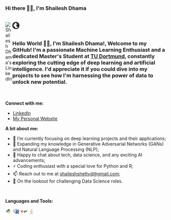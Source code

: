 ### Hi there 👋🏽, I'm Shailesh Dhama

<br/>

<a href="https://www.linkedin.com/in/shaileshdhama/">
  <img align="left" alt="Shailesh Dhama's LinkedIn" width="22px" src="https://cdn.jsdelivr.net/npm/simple-icons@v3/icons/linkedin.svg" />
</a>
<a href="https://shaileshdhama.github.io/">
  <img align="left" alt="Website" width="22px" src="https://raw.githubusercontent.com/iconic/open-iconic/master/svg/globe.svg" />
</a>
<br/>
<br/>

### Hello World 👋🏽, I'm Shailesh Dhama!, Welcome to my GitHub! I'm a passionate Machine Learning Enthusiast and a dedicated Master's Student at [TU Dortmund](https://www.tu-dortmund.de/en/), constantly exploring the cutting edge of deep learning and artificial intelligence. I'd appreciate it if you could dive into my projects to see how I'm harnessing the power of data to unlock new potential.
 
<br/>

**Connect with me:**

- [LinkedIn](https://www.linkedin.com/in/shaileshdhama/)
- [My Personal Website](https://shaileshdhama.github.io/)
 
**A bit about me:**

- 🔭 I’m currently focusing on deep learning projects and their applications;
- 🌱 Expanding my knowledge in Generative Adversarial Networks (GANs) and Natural Language Processing (NLP);
- 💬 Happy to chat about tech, data science, and any exciting AI advancements;
- ⚡ Coding enthusiast with a special love for Python and R;
- 📫 Reach out to me at shaileshshettyd@gmail.com;
- 💼 On the lookout for challenging Data Science roles.

<br/>

**Languages and Tools:**  

<code><img height="20" src="https://raw.githubusercontent.com/github/explore/80688e429a7d4ef2fca1e82350fe8e3517d3494d/topics/python/python.png"></code>
<code><img height="20" src="https://raw.githubusercontent.com/github/explore/80688e429a7d4ef2fca1e82350fe8e3517d3494d/topics/r/r.png"></code>
<code><img height="20" src="https://raw.githubusercontent.com/github/explore/80688e429a7d4ef2fca1e82350fe8e3517d3494d/topics/git/git.png"></code>
<code><img height="20" src="https://raw.githubusercontent.com/github/explore/80688e429a7d4ef2fca1e82350fe8e3517d3494d/topics/java/java.png"></code>
